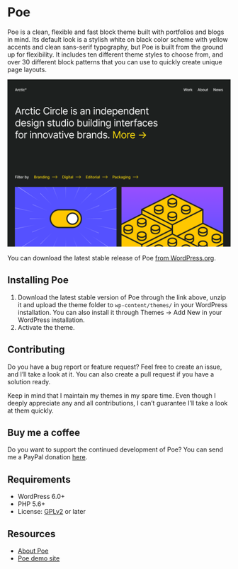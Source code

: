 # Poe

Poe is a clean, flexible and fast block theme built with portfolios and blogs in mind. Its default look is a stylish white on black color scheme with yellow accents and clean sans-serif typography, but Poe is built from the ground up for flexibility. It includes ten different theme styles to choose from, and over 30 different block patterns that you can use to quickly create unique page layouts.

![Poe](https://github.com/andersnoren/poe/blob/master/screenshot.png)

You can download the latest stable release of Poe [from WordPress.org](https://wordpress.org/themes/poe/).

## Installing Poe
1. Download the latest stable version of Poe through the link above, unzip it and upload the theme folder to `wp-content/themes/` in your WordPress installation. You can also install it through Themes → Add New in your WordPress installation.
2. Activate the theme.

## Contributing
Do you have a bug report or feature request? Feel free to create an issue, and I’ll take a look at it. You can also create a pull request if you have a solution ready. 

Keep in mind that I maintain my themes in my spare time. Even though I deeply appreciate any and all contributions, I can’t guarantee I’ll take a look at them quickly.

## Buy me a coffee
Do you want to support the continued development of Poe? You can send me a PayPal donation [here](https://www.paypal.com/cgi-bin/webscr?cmd=_donations&business=anders%40andersnoren%2ese&lc=US&item_name=Free%20WordPress%20Themes%20from%20Anders%20Noren&currency_code=USD&bn=PP%2dDonationsBF%3abtn_donateCC_LG%2egif%3aNonHosted).

## Requirements
- WordPress 6.0+
- PHP 5.6+
- License: [GPLv2](https://www.gnu.org/licenses/gpl-2.0.html) or later

## Resources
- [About Poe](https://andersnoren.se/teman/poe-wordpress-theme/)
- [Poe demo site](https://andersnoren.se/themes/poe/)

